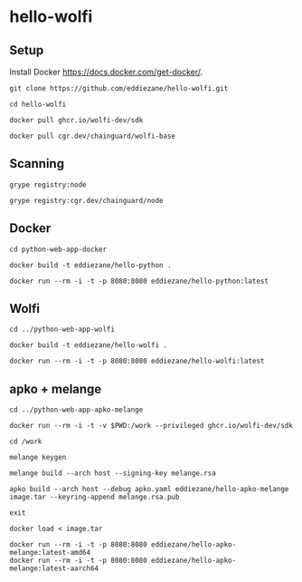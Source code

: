 # hello-wolfi

## Setup

Install Docker https://docs.docker.com/get-docker/.

```
git clone https://github.com/eddiezane/hello-wolfi.git

cd hello-wolfi

docker pull ghcr.io/wolfi-dev/sdk

docker pull cgr.dev/chainguard/wolfi-base
```

## Scanning

```
grype registry:node

grype registry:cgr.dev/chainguard/node
```

## Docker

```
cd python-web-app-docker

docker build -t eddiezane/hello-python .

docker run --rm -i -t -p 8080:8080 eddiezane/hello-python:latest
```

## Wolfi

```
cd ../python-web-app-wolfi

docker build -t eddiezane/hello-wolfi .

docker run --rm -i -t -p 8080:8080 eddiezane/hello-wolfi:latest
```

## apko + melange

```
cd ../python-web-app-apko-melange

docker run --rm -i -t -v $PWD:/work --privileged ghcr.io/wolfi-dev/sdk

cd /work

melange keygen

melange build --arch host --signing-key melange.rsa

apko build --arch host --debug apko.yaml eddiezane/hello-apko-melange image.tar --keyring-append melange.rsa.pub

exit

docker load < image.tar

docker run --rm -i -t -p 8080:8080 eddiezane/hello-apko-melange:latest-amd64
docker run --rm -i -t -p 8080:8080 eddiezane/hello-apko-melange:latest-aarch64
```
